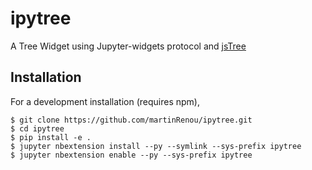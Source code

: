 ipytree
=======

A Tree Widget using Jupyter-widgets protocol and [jsTree](https://www.jstree.com/)

Installation
------------

For a development installation (requires npm),

    $ git clone https://github.com/martinRenou/ipytree.git
    $ cd ipytree
    $ pip install -e .
    $ jupyter nbextension install --py --symlink --sys-prefix ipytree
    $ jupyter nbextension enable --py --sys-prefix ipytree
